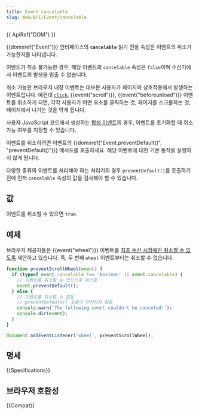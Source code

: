 ```yaml
---
title: Event.cancelable
slug: Web/API/Event/cancelable
---
```


{{ ApiRef("DOM") }}

{{domxref("Event")}} 인터페이스의 **`cancelable`** 읽기 전용 속성은 이벤트의 취소가 가능한지를 나타냅니다.

이벤트가 취소 불가능한 경우, 해당 이벤트의 `cancelable` 속성은 `false`이며 수신기에서 이벤트의 발생을 멈출 수 없습니다.

취소 가능한 브라우저 내장 이벤트는 대부분 사용자가 페이지와 상호작용해서 발생하는 이벤트입니다. 예컨대 [`click`](/ko/docs/Web/API/Element/click_event), {{event("scroll")}}, {{event("beforeunload")}} 이벤트를 취소하게 되면, 각각 사용자가 어떤 요소를 클릭하는 것, 페이지를 스크롤하는 것, 페이지에서 나가는 것을 막게 됩니다.

사용자 JavaScript 코드에서 생성하는 [합성 이벤트](/ko/docs/Web/API/Event/Event)의 경우, 이벤트를 초기화할 때 취소 가능 여부를 지정할 수 있습니다.

이벤트를 취소하려면 이벤트의 {{domxref("Event.preventDefault()", "preventDefault()")}} 메서드를 호출하세요. 해당 이벤트에 대한 기본 동작을 실행하지 않게 됩니다.

다양한 종류의 이벤트를 처리해야 하는 처리기의 경우 `preventDefault()`를 호출하기 전에 먼저 `cancelable` 속성의 값을 검사해야 할 수 있습니다.

## 값

이벤트를 취소할 수 있으면 `true`.

## 예제

브라우저 제공자들은 {{event("wheel")}} 이벤트를 [최초 수신 시점에만 취소할 수 있도록](https://github.com/WICG/interventions/issues/33) 제안하고 있습니다. 즉, 두 번째 `wheel` 이벤트부터는 취소할 수 없습니다.

```js
function preventScrollWheel(event) {
  if (typeof event.cancelable !== 'boolean' || event.cancelable) {
    // 이벤트를 취소할 수 있으므로 취소함
    event.preventDefault();
  } else {
    // 이벤트를 취소할 수 없음
    // preventDefault() 호출이 안전하지 않음
    console.warn(`The following event couldn't be canceled:`);
    console.dir(event);
  }
}

document.addEventListener('wheel', preventScrollWheel);
```

## 명세

{{Specifications}}

## 브라우저 호환성

{{Compat}}
